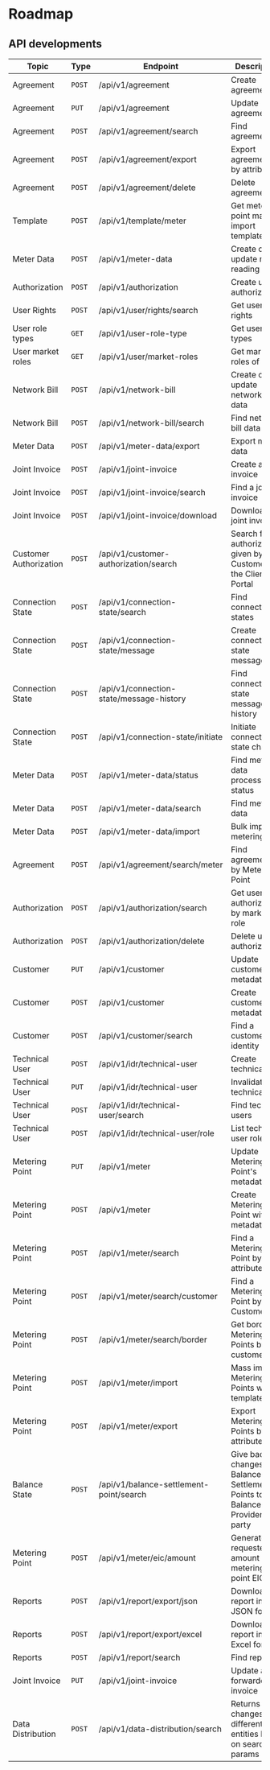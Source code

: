 # Roadmap

## API developments

| Topic                  | Type   | Endpoint                                 | Description                                                                      | Deployment |
|------------------------|--------|------------------------------------------|----------------------------------------------------------------------------------|------------|
| Agreement              | `POST` | /api/v1/agreement                        | Create agreement                                                                 | Deployed   |
| Agreement              | `PUT`  | /api/v1/agreement                        | Update agreement                                                                 | Deployed   |
| Agreement              | `POST` | /api/v1/agreement/search                 | Find agreements                                                                  | Deployed   |
| Agreement              | `POST` | /api/v1/agreement/export                 | Export agreements by attributes                                                  | Deployed   |
| Agreement              | `POST` | /api/v1/agreement/delete                 | Delete agreement                                                                 | Deployed   |
| Template               | `POST` | /api/v1/template/meter                   | Get metering point mass import templates                                         | Deployed   |
| Meter Data             | `POST` | /api/v1/meter-data                       | Create or update meter reading data                                              | Deployed   |
| Authorization          | `POST` | /api/v1/authorization                    | Create user authorization                                                        | Deployed   |
| User Rights            | `POST` | /api/v1/user/rights/search               | Get user rights                                                                  | Deployed   |
| User role types        | `GET`  | /api/v1/user-role-type                   | Get user role types                                                              | Deployed   |
| User market roles      | `GET`  | /api/v1/user/market-roles                | Get market roles of user                                                         | Deployed   |
| Network Bill           | `POST` | /api/v1/network-bill                     | Create or update network bill data                                               | Deployed   |
| Network Bill           | `POST` | /api/v1/network-bill/search              | Find network bill data                                                           | Deployed   |
| Meter Data             | `POST` | /api/v1/meter-data/export                | Export meter data                                                                | Deployed   |
| Joint Invoice          | `POST` | /api/v1/joint-invoice                    | Create a joint invoice                                                           | Deployed   |
| Joint Invoice          | `POST` | /api/v1/joint-invoice/search             | Find a joint invoice                                                             | Deployed   |
| Joint Invoice          | `POST` | /api/v1/joint-invoice/download           | Download a joint invoice                                                         | Deployed   |
| Customer Authorization | `POST` | /api/v1/customer-authorization/search    | Search for authorizations given by the Customer in the Client Portal             | Deployed   |
| Connection State       | `POST` | /api/v1/connection-state/search          | Find connection states                                                           | Deployed   |
| Connection State       | `POST` | /api/v1/connection-state/message         | Create connection state message                                                  | Deployed   |
| Connection State       | `POST` | /api/v1/connection-state/message-history | Find connection state message history                                            | Deployed   |
| Connection State       | `POST` | /api/v1/connection-state/initiate        | Initiate connection state change                                                 | Deployed   |
| Meter Data             | `POST` | /api/v1/meter-data/status                | Find meter data processing status                                                | Deployed   |
| Meter Data             | `POST` | /api/v1/meter-data/search                | Find meter data                                                                  | Deployed   |
| Meter Data             | `POST` | /api/v1/meter-data/import                | Bulk import of metering data                                                     | Deployed   |
| Agreement              | `POST` | /api/v1/agreement/search/meter           | Find agreements by Metering Point                                                | Deployed   |
| Authorization          | `POST` | /api/v1/authorization/search             | Get user authorizations by market role                                           | Deployed   |
| Authorization          | `POST` | /api/v1/authorization/delete             | Delete user authorization                                                        | Deployed   |
| Customer               | `PUT`  | /api/v1/customer                         | Update customer with metadata                                                    | Deployed   |
| Customer               | `POST` | /api/v1/customer                         | Create customer with metadata                                                    | Deployed   |
| Customer               | `POST` | /api/v1/customer/search                  | Find a customer by identity                                                      | Deployed   |
| Technical User         | `POST` | /api/v1/idr/technical-user               | Create technical user                                                            | Deployed   |
| Technical User         | `PUT`  | /api/v1/idr/technical-user               | Invalidate technical user                                                        | Deployed   |
| Technical User         | `POST` | /api/v1/idr/technical-user/search        | Find technical users                                                             | Deployed   |
| Technical User         | `POST` | /api/v1/idr/technical-user/role          | List technical user roles                                                        | Deployed   |
| Metering Point         | `PUT`  | /api/v1/meter                            | Update Metering Point's metadata                                                 | Deployed   |
| Metering Point         | `POST` | /api/v1/meter                            | Create Metering Point with metadata                                              | Deployed   |
| Metering Point         | `POST` | /api/v1/meter/search                     | Find a Metering Point by attributes                                              | Deployed   |
| Metering Point         | `POST` | /api/v1/meter/search/customer            | Find a Metering Point by Customer EIC                                            | Deployed   |
| Metering Point         | `POST` | /api/v1/meter/search/border              | Get border Metering Points by customer                                           | Deployed   |
| Metering Point         | `POST` | /api/v1/meter/import                     | Mass import Metering Points with template                                        | Deployed   |
| Metering Point         | `POST` | /api/v1/meter/export                     | Export Metering Points by attributes                                             | Deployed   |
| Balance State          | `POST` | /api/v1/balance-settlement-point/search  | Give back the changes in Balance Settlement Points to the Balance Provider party | Deployed   |
| Metering Point         | `POST` | /api/v1/meter/eic/amount                 | Generate the requested amount of metering point EICs                             | Deployed   |
| Reports                | `POST` | /api/v1/report/export/json               | Download report in JSON format                                                   | 2024.05.20 |
| Reports                | `POST` | /api/v1/report/export/excel              | Download report in Excel format                                                  | 2024.05.20 |
| Reports                | `POST` | /api/v1/report/search                    | Find reports                                                                     | 2024.05.20 |
| Joint Invoice          | `PUT`  | /api/v1/joint-invoice                    | Update a forwarded invoice                                                       | 2024.04.22 |
| Data Distribution      | `POST` | /api/v1/data-distribution/search         | Returns changes of different entities based on search params                     | 2024.05.16 |
